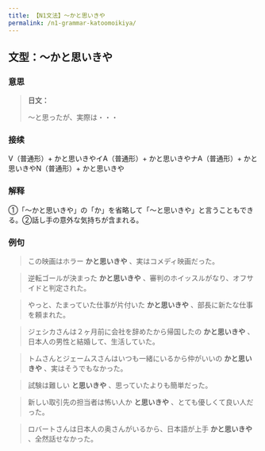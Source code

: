 ```yaml
---
title: 【N1文法】〜かと思いきや
permalink: /n1-grammar-katoomoikiya/
---
```


## 文型：〜かと思いきや

### 意思

> **日文：**
> 
> 〜と思ったが、実際は・・・


### 接续

V（普通形）+ かと思いきやイA（普通形）+ かと思いきやナA（普通形）+ かと思いきやN（普通形）+ かと思いきや

### 解释

①「〜かと思いきや」の「か」を省略して「〜と思いきや」と言うこともできる。②話し手の意外な気持ちが含まれる。

### 例句

> この映画はホラー **かと思いきや** 、実はコメディ映画だった。

> 逆転ゴールが決まった **かと思いきや** 、審判のホイッスルがなり、オフサイドと判定された。

> やっと、たまっていた仕事が片付いた **かと思いきや** 、部長に新たな仕事を頼まれた。

> ジェシカさんは２ヶ月前に会社を辞めたから帰国したの **かと思いきや** 、日本人の男性と結婚して、生活していた。

> トムさんとジェームスさんはいつも一緒にいるから仲がいいの **かと思いきや** 、実はそうでもなかった。

> 試験は難しい **と思いきや** 、思っていたよりも簡単だった。

> 新しい取引先の担当者は怖い人か **と思いきや** 、とても優しくて良い人だった。

> ロバートさんは日本人の奥さんがいるから、日本語が上手 **かと思いきや** 、全然話せなかった。

